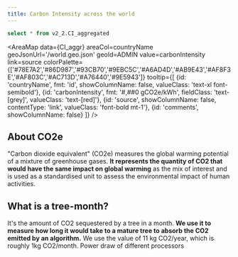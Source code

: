 ```yaml
---
title: Carbon Intensity across the world
---
```


```sql CI_aggr
select * from v2_2.CI_aggregated
```
<AreaMap
    data={CI_aggr}
    areaCol=countryName
    geoJsonUrl='/world.geo.json'
    geoId=ADMIN
    value=carbonIntensity
    link=source
    colorPalette={['#78E7A2','#86D987','#93CB70','#9EBC5C','#A6AD4D','#AB9E43','#AF8F3E','#AF803C','#AC713D','#A76440','#9E5943']}
    tooltip={[
        {id: 'countryName', fmt: 'id', showColumnName: false, valueClass: 'text-xl font-semibold'},
        {id: 'carbonIntensity', fmt: '#,##0 gCO2e/kWh', fieldClass: 'text-[grey]', valueClass: 'text-[red]'},
        {id: 'source', showColumnName: false, contentType: 'link', valueClass: 'font-bold mt-1'},
        {id: 'comments', showColumnName: false}
    ]}
/>
<!-- TODO Add units to hovertemplate -->
<!-- hovertemplate="%{text} <extra> %{z:.0f} gCO2e/kWh </extra>", -->
<!-- TODO Format source to shorten -->

## About CO2e

"Carbon dioxide equivalent" (CO2e) measures the global warming potential of a mixture of greenhouse gases. **It represents the quantity of CO2 that would have the same impact on global warming** as the mix of interest and is used as a standardised unit to assess the environmental impact of human activities.

## What is a tree-month?

It's the amount of CO2 sequestered by a tree in a month. **We use it to measure how long it would take to a mature tree to absorb the CO2 emitted by an algorithm.** We use the value of 11 kg CO2/year, which is roughly 1kg CO2/month.
Power draw of different processors
